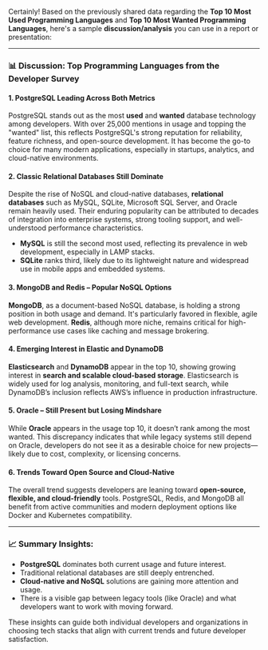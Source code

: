 
Certainly! Based on the previously shared data regarding the **Top 10 Most Used Programming Languages** and **Top 10 Most Wanted Programming Languages**, here's a sample **discussion/analysis** you can use in a report or presentation:

---

### 📊 Discussion: Top Programming Languages from the Developer Survey

#### 1. **PostgreSQL Leading Across Both Metrics**

PostgreSQL stands out as the most **used** and **wanted** database technology among developers. With over 25,000 mentions in usage and topping the "wanted" list, this reflects PostgreSQL's strong reputation for reliability, feature richness, and open-source development. It has become the go-to choice for many modern applications, especially in startups, analytics, and cloud-native environments.

#### 2. **Classic Relational Databases Still Dominate**

Despite the rise of NoSQL and cloud-native databases, **relational databases** such as MySQL, SQLite, Microsoft SQL Server, and Oracle remain heavily used. Their enduring popularity can be attributed to decades of integration into enterprise systems, strong tooling support, and well-understood performance characteristics.

* **MySQL** is still the second most used, reflecting its prevalence in web development, especially in LAMP stacks.
* **SQLite** ranks third, likely due to its lightweight nature and widespread use in mobile apps and embedded systems.

#### 3. **MongoDB and Redis – Popular NoSQL Options**

**MongoDB**, as a document-based NoSQL database, is holding a strong position in both usage and demand. It's particularly favored in flexible, agile web development. **Redis**, although more niche, remains critical for high-performance use cases like caching and message brokering.

#### 4. **Emerging Interest in Elastic and DynamoDB**

**Elasticsearch** and **DynamoDB** appear in the top 10, showing growing interest in **search and scalable cloud-based storage**. Elasticsearch is widely used for log analysis, monitoring, and full-text search, while DynamoDB’s inclusion reflects AWS’s influence in production infrastructure.

#### 5. **Oracle – Still Present but Losing Mindshare**

While **Oracle** appears in the usage top 10, it doesn’t rank among the most wanted. This discrepancy indicates that while legacy systems still depend on Oracle, developers do not see it as a desirable choice for new projects—likely due to cost, complexity, or licensing concerns.

#### 6. **Trends Toward Open Source and Cloud-Native**

The overall trend suggests developers are leaning toward **open-source, flexible, and cloud-friendly** tools. PostgreSQL, Redis, and MongoDB all benefit from active communities and modern deployment options like Docker and Kubernetes compatibility.

---

### 📈 Summary Insights:

* **PostgreSQL** dominates both current usage and future interest.
* Traditional relational databases are still deeply entrenched.
* **Cloud-native and NoSQL** solutions are gaining more attention and usage.
* There is a visible gap between legacy tools (like Oracle) and what developers want to work with moving forward.

These insights can guide both individual developers and organizations in choosing tech stacks that align with current trends and future developer satisfaction.
